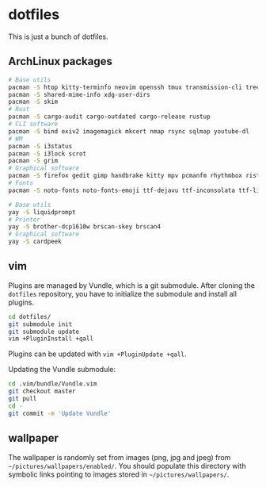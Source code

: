# dotfiles

This is just a bunch of dotfiles.


## ArchLinux packages

``` sh
# Base utils
pacman -S htop kitty-terminfo neovim openssh tmux transmission-cli tree wget whois zsh zsh-syntax-highlighting
pacman -S shared-mime-info xdg-user-dirs
pacman -S skim
# Rust
pacman -S cargo-audit cargo-outdated cargo-release rustup
# CLI software
pacman -S bind exiv2 imagemagick mkcert nmap rsync sqlmap youtube-dl
# WM
pacman -S i3status
pacman -S i3lock scrot
pacman -S grim
# Graphical software
pacman -S firefox gedit gimp handbrake kitty mpv pcmanfm rhythmbox ristretto tumbler thunderbird vlc zathura
# Fonts
pacman -S noto-fonts noto-fonts-emoji ttf-dejavu ttf-inconsolata ttf-liberation
```

``` sh
# Base utils
yay -S liquidprompt
# Printer
yay -S brother-dcp1610w brscan-skey brscan4
# Graphical software
yay -S cardpeek
```

## vim

Plugins are managed by Vundle, which is a git submodule. After cloning the `dotfiles` repository, you have to initialize the submodule and install all plugins.

``` sh
cd dotfiles/
git submodule init
git submodule update
vim +PluginInstall +qall
```

Plugins can be updated with `vim +PluginUpdate +qall`.

Updating the Vundle submodule:

``` sh
cd .vim/bundle/Vundle.vim
git checkout master
git pull
cd -
git commit -m 'Update Vundle'
```


## wallpaper

The wallpaper is randomly set from images (png, jpg and jpeg) from `~/pictures/wallpapers/enabled/`. You should populate this directory with symbolic links pointing to images stored in `~/pictures/wallpapers/`.
